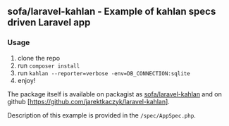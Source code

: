## sofa/laravel-kahlan - Example of kahlan specs driven Laravel app

### Usage

1. clone the repo
2. run `composer install`
3. run `kahlan --reporter=verbose -env=DB_CONNECTION:sqlite`
4. enjoy!


The package itself is available on packagist as [sofa/laravel-kahlan](https://packagist.org/packages/sofa/laravel-kahlan) and on github [https://github.com/jarektkaczyk/laravel-kahlan].

Description of this example is provided in the `/spec/AppSpec.php`.
